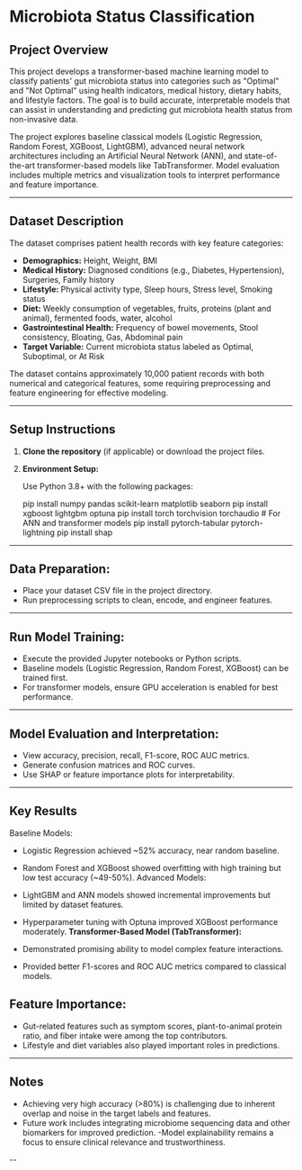 

# Microbiota Status Classification

## Project Overview
This project develops a transformer-based machine learning model to classify patients' gut microbiota status into categories such as "Optimal" and "Not Optimal" using health indicators, medical history, dietary habits, and lifestyle factors. The goal is to build accurate, interpretable models that can assist in understanding and predicting gut microbiota health status from non-invasive data.

The project explores baseline classical models (Logistic Regression, Random Forest, XGBoost, LightGBM), advanced neural network architectures including an Artificial Neural Network (ANN), and state-of-the-art transformer-based models like TabTransformer. Model evaluation includes multiple metrics and visualization tools to interpret performance and feature importance.

---

## Dataset Description
The dataset comprises patient health records with key feature categories:

- **Demographics:** Height, Weight, BMI  
- **Medical History:** Diagnosed conditions (e.g., Diabetes, Hypertension), Surgeries, Family history  
- **Lifestyle:** Physical activity type, Sleep hours, Stress level, Smoking status  
- **Diet:** Weekly consumption of vegetables, fruits, proteins (plant and animal), fermented foods, water, alcohol  
- **Gastrointestinal Health:** Frequency of bowel movements, Stool consistency, Bloating, Gas, Abdominal pain  
- **Target Variable:** Current microbiota status labeled as Optimal, Suboptimal, or At Risk

The dataset contains approximately 10,000 patient records with both numerical and categorical features, some requiring preprocessing and feature engineering for effective modeling.

---

## Setup Instructions

1. **Clone the repository** (if applicable) or download the project files.

2. **Environment Setup:**

   Use Python 3.8+ with the following packages:

  
   pip install numpy pandas scikit-learn matplotlib seaborn
   pip install xgboost lightgbm optuna
   pip install torch torchvision torchaudio  # For ANN and transformer models
   pip install pytorch-tabular pytorch-lightning
   pip install shap

---
## Data Preparation:

 - Place your dataset CSV file in the project directory.
  - Run preprocessing scripts to clean, encode, and engineer features.
---
## Run Model Training:

- Execute the provided Jupyter notebooks or Python scripts.
- Baseline models (Logistic Regression, Random Forest, XGBoost) can be trained first.
- For transformer models, ensure GPU acceleration is enabled for best performance.
---
##  Model Evaluation and Interpretation:

- View accuracy, precision, recall, F1-score, ROC AUC metrics.
- Generate confusion matrices and ROC curves.
- Use SHAP or feature importance plots for interpretability.

---

## Key Results

Baseline Models:

 - Logistic Regression achieved \~52% accuracy, near random baseline.
 - Random Forest and XGBoost showed overfitting with high training but low test accuracy (\~49-50%).
Advanced Models:

 - LightGBM and ANN models showed incremental improvements but limited by dataset features.
 - Hyperparameter tuning with Optuna improved XGBoost performance moderately.
**Transformer-Based Model (TabTransformer):**

 - Demonstrated promising ability to model complex feature interactions.
 - Provided better F1-scores and ROC AUC metrics compared to classical models.
## Feature Importance:

 - Gut-related features such as symptom scores, plant-to-animal protein ratio, and fiber intake were among the top contributors.
 - Lifestyle and diet variables also played important roles in predictions.

---

## Notes

 - Achieving very high accuracy (>80%) is challenging due to inherent overlap and noise in the target labels and features.
 - Future work includes integrating microbiome sequencing data and other biomarkers for improved prediction.
  -Model explainability remains a focus to ensure clinical relevance and trustworthiness.

--
